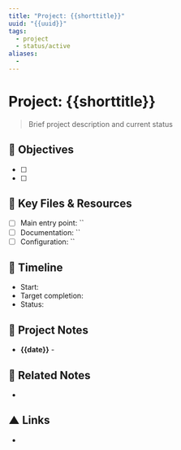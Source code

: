 ```yaml
---
title: "Project: {{shorttitle}}"
uuid: "{{uuid}}"
tags:
  - project
  - status/active
aliases:
  - 
---
```


# Project: {{shorttitle}}

> Brief project description and current status

## 🎯 Objectives
- [ ] 
- [ ] 

## 📁 Key Files & Resources
- [ ] Main entry point: ``
- [ ] Documentation: ``
- [ ] Configuration: ``

## 📅 Timeline
- Start: 
- Target completion: 
- Status: 

## 📝 Project Notes
* **{{date}}** - 

## 🔗 Related Notes
- 

## ▲ Links
- 
